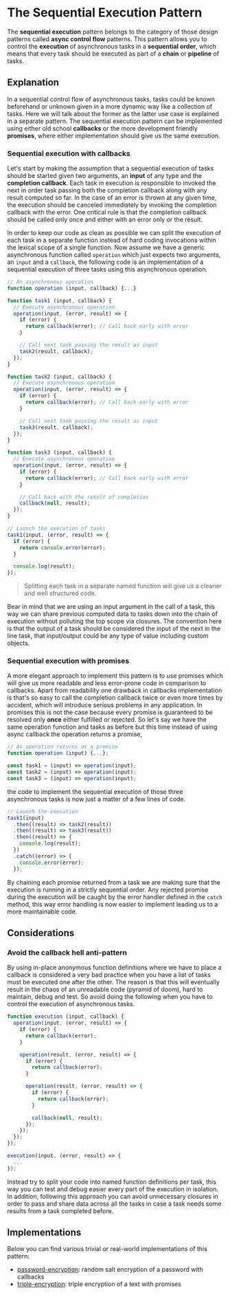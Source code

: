 # The Sequential Execution Pattern #

The **sequential execution** pattern belongs to the category of those design patterns called **async control flow** patterns. This pattern allows you to control the **execution** of asynchronous tasks in a **sequential order**, which means that every task should be executed as part of a **chain** or **pipeline** of tasks.

## Explanation ##

In a sequential control flow of asynchronous tasks, tasks could be known beforehand or unknown given in a more dynamic way like a collection of tasks. Here we will talk about the former as the latter use case is explained in a separate pattern. The sequential execution pattern can be implemented using either old school **callbacks** or the more development friendly **promises**, where either implementation should give us the same execution.

### Sequential execution with callbacks ###

Let's start by making the assumption that a sequential execution of tasks should be started given two arguments, an **input** of any type and the **completion callback**. Each task in execution is responsible to invoked the next in order task passing both the completion callback along with any result computed so far. In the case of an error is thrown at any given time, the execution should be canceled immediately by invoking the completion callback with the error. One critical rule is that the completion callback should be called only once and either with an error only or the result.

In order to keep our code as clean as possible we can split the execution of each task in a separate function instead of hard coding invocations within the lexical scope of a single function. Now assume we have a generic asynchronous function called `operation` which just expects two arguments, an `input` and a `callback`, the following code is an implementation of a sequential execution of three tasks using this asynchronous operation.

```javascript
// An asynchronous operation
function operation (input, callback) {...}

function task1 (input, callback) {
  // Execute asynchronous operation
  operation(input, (error, result) => {
    if (error) {
      return callback(error); // Call back early with error
    }

    // Call next task passing the result as input
    task2(result, callback);
  });
}

function task2 (input, callback) {
  // Execute asynchronous operation
  operation(input, (error, result) => {
    if (error) {
      return callback(error); // Call back early with error
    }

    // Call next task passing the result as input
    task3(result, callback);
  });
}

function task3 (input, callback) {
  // Execute asynchronous operation
  operation(input, (error, result) => {
    if (error) {
      return callback(error); // Call back early with error
    }

    // Call back with the result of completion
    callback(null, result);
  });
}

// Launch the execution of tasks
task1(input, (error, result) => {
  if (error) {
    return console.error(error);
  }

  console.log(result);
});
```

> Splitting each task in a separate named function will give us a cleaner and well structured code.

Bear in mind that we are using an input argument in the call of a task, this way we can share previous computed data to tasks down into the chain of execution without polluting the top scope via closures. The convention here is that the output of a task should be considered the input of the next in the line task, that input/output could be any type of value including custom objects.

### Sequential execution with promises ###

A more elegant approach to implement this pattern is to use promises which will give us more readable and less error-prone code in comparison to callbacks. Apart from readability one drawback in callbacks implementation is that's so easy to call the completion callback twice or even more times by accident, which will introduce serious problems in any application. In promises this is not the case because every promise is guaranteed to be resolved only **once** either fulfilled or rejected. So let's say we have the same operation function and tasks as before but this time instead of using async callback the operation returns a promise,

```javascript
// An operation returns as a promise
function operation (input) {...};

const task1 = (input) => operation(input);
const task2 = (input) => operation(input);
const task3 = (input) => operation(input);
```

the code to implement the sequential execution of those three asynchronous tasks is now just a matter of a few lines of code.

```javascript
// Launch the execution
task1(input)
  .then((result) => task2(result))
  .then((result) => task3(result))
  .then((result) => {
    console.log(result);
  })
  .catch((error) => {
    console.error(error);
  });
```

By chaining each promise returned from a task we are making sure that the execution is running in a strictly sequential order. Any rejected promise during the execution will be caught by the error handler defined in the `catch` method, this way error handling is now easier to implement leading us to a more maintainable code.

## Considerations ##

### Avoid the callback hell anti-pattern ###

By using in-place anonymous function definitions where we have to place a callback is considered a very bad practice when you have a list of tasks must be executed one after the other. The reason is that this will eventually result in the chaos of an unreadable code (pyramid of doom), hard to maintain, debug and test. So avoid doing the following when you have to control the execution of asynchronous tasks.

```javascript
function execution (input, callback) {
  operation(input, (error, result) => {
    if (error) {
      return callback(error);
    }

    operation(result, (error, result) => {
      if (error) {
        return callback(error);
      }

      operation(result, (error, result) => {
        if (error) {
          return callback(error);
        }

        callback(null, result);
      });
    });
  });
});

execution(input, (error, result) => {
  ...
});
```

Instead try to split your code into named function definitions per task, this way you can test and debug easier every part of the execution in isolation. In addition, following this approach you can avoid unnecessary closures in order to pass and share data across all the tasks in case a task needs some results from a task completed before.

## Implementations ##

Below you can find various trivial or real-world implementations of this pattern:

* [password-encryption](password-encryption.js): random salt encryption of a password with callbacks
* [triple-encryption](triple-encryption.js): triple encryption of a text with promises